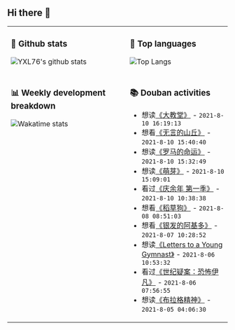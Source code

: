 ## Hi there 👋

<table>
<tr>
<td valign="top" width="54%">

### 🔭 Github stats

![YXL76's github stats](https://github-readme-stats.yxl76.vercel.app/api?username=YXL76&count_private=true&show_icons=true&include_all_commits=true&theme=prussian&line_height=28&disable_animations=true)

</td>

<td valign="top" width="46%">

### 🌱 Top languages

![Top Langs](https://github-readme-stats.yxl76.vercel.app/api/top-langs/?username=YXL76&layout=compact&theme=prussian&langs_count=8&hide=HTML,CSS,SCSS)

</td>
</tr>
<tr>
<td valign="top" width="54%">

### 📊 Weekly development breakdown

![Wakatime stats](https://github-readme-stats.yxl76.vercel.app/api/wakatime?username=YXL76&layout=compact&theme=prussian)


</td>
<td valign="top" width="46%">

### 📚 Douban activities

- 想读[《大教堂》](https://book.douban.com/subject/35023455/) - `2021-8-10 16:19:13`
- 想看[《无言的山丘》](http://movie.douban.com/subject/1298944/) - `2021-8-10 15:40:40`
- 想读[《罗马的命运》](https://book.douban.com/subject/34432189/) - `2021-8-10 15:32:49`
- 想读[《萌芽》](https://book.douban.com/subject/2050778/) - `2021-8-10 15:09:01`
- 看过[《庆余年 第一季》](http://movie.douban.com/subject/25853071/) - `2021-8-10 10:38:38`
- 想看[《稻草狗》](http://movie.douban.com/subject/1293028/) - `2021-8-08 08:51:03`
- 想看[《银发的阿基多》](http://movie.douban.com/subject/1448722/) - `2021-8-07 10:28:52`
- 想读[《Letters to a Young Gymnast》](https://book.douban.com/subject/6875817/) - `2021-8-06 10:53:32`
- 看过[《世纪疑案：恐怖伊凡》](http://movie.douban.com/subject/34869343/) - `2021-8-06 07:56:55`
- 想读[《布拉格精神》](https://book.douban.com/subject/26436285/) - `2021-8-05 04:06:30`

</td>
</tr>
</table>

<!--
**YXL76/YXL76** is a ✨ _special_ ✨ repository because its `README.md` (this file) appears on your GitHub profile.

Here are some ideas to get you started:

- 🔭 I’m currently working on ...
- 🌱 I’m currently learning ...
- 👯 I’m looking to collaborate on ...
- 🤔 I’m looking for help with ...
- 💬 Ask me about ...
- 📫 How to reach me: ...
- 😄 Pronouns: ...
- ⚡ Fun fact: ...
-->
